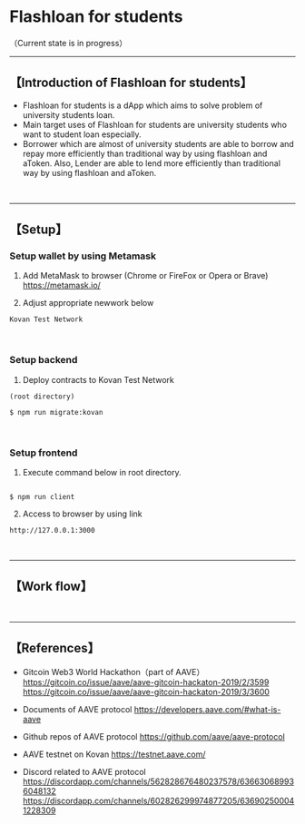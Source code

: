 # Flashloan for students
（Current state is in progress）

***
## 【Introduction of Flashloan for students】
- Flashloan for students is a dApp which aims to solve problem of university students loan.
- Main target uses of Flashloan for students are university students who want to student loan especially.
- Borrower which are almost of university students are able to borrow and repay more efficiently than traditional way by using flashloan and aToken.
  Also, Lender are able to lend more efficiently than traditional way by using flashloan and aToken.


&nbsp;


***

## 【Setup】
### Setup wallet by using Metamask
1. Add MetaMask to browser (Chrome or FireFox or Opera or Brave)    
https://metamask.io/  


2. Adjust appropriate newwork below 
```
Kovan Test Network

```

&nbsp;


### Setup backend
1. Deploy contracts to Kovan Test Network
```
(root directory)

$ npm run migrate:kovan
```

&nbsp;


### Setup frontend
1. Execute command below in root directory.
```

$ npm run client
```

2. Access to browser by using link 
```
http://127.0.0.1:3000
```

&nbsp;

***


## 【Work flow】

&nbsp;

***

## 【References】
- Gitcoin Web3 World Hackathon（part of AAVE）
https://gitcoin.co/issue/aave/aave-gitcoin-hackaton-2019/2/3599
https://gitcoin.co/issue/aave/aave-gitcoin-hackaton-2019/3/3600

- Documents of AAVE protocol
https://developers.aave.com/#what-is-aave

- Github repos of AAVE protocol
https://github.com/aave/aave-protocol

- AAVE testnet on Kovan
https://testnet.aave.com/

- Discord related to AAVE protocol
https://discordapp.com/channels/562828676480237578/636630689936048132
https://discordapp.com/channels/602826299974877205/636902500041228309
